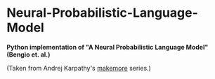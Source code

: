 # Neural-Probabilistic-Language-Model
**Python implementation of "A Neural Probabilistic Language Model" (Bengio et. al.)**

(Taken from Andrej Karpathy's [makemore](https://karpathy.ai/zero-to-hero.html) series.)
